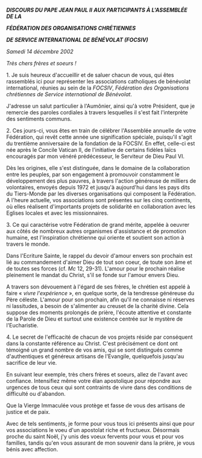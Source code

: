 ***DISCOURS DU PAPE JEAN PAUL II*** ***AUX PARTICIPANTS À L'ASSEMBLÉE  DE LA***

***FÉDÉRATION DES ORGANISATIONS CHRÉTIENNES***

***DE SERVICE INTERNATIONAL DE BÉNÉVOLAT (FOCSIV)***

*Samedi 14 décembre 2002*

*Très chers frères et soeurs !*

1. Je suis heureux d'accueillir et de saluer chacun de vous, qui êtes rassemblés ici pour représenter les associations catholiques de bénévolat international, réunies au sein de la *FOCSIV*, *Fédération des Organisations chrétiennes de Service international de Bénévolat*.

J'adresse un salut particulier à l'Aumônier, ainsi qu'à votre Président, que je remercie des paroles cordiales à travers lesquelles il s'est fait l'interprète des sentiments communs.

2. Ces jours-ci, vous êtes en train de célébrer l'Assemblée annuelle de votre Fédération, qui revêt cette année une signification spéciale, puisqu'il s'agit du trentième anniversaire de la fondation de la FOCSIV. En effet, celle-ci est née après le Concile Vatican II, de l'initiative de certains fidèles laïcs encouragés par mon vénéré prédécesseur, le Serviteur de Dieu Paul VI.

Dès les origines, elle s'est distinguée, dans le domaine de la collaboration entre les peuples, par son engagement à promouvoir constamment le développement des plus pauvres, à travers l'action généreuse de milliers de volontaires, envoyés depuis 1972 et jusqu'à aujourd'hui dans les pays dits du Tiers-Monde par les diverses organisations qui composent la Fédération. A l'heure actuelle, vos associations sont présentes sur les cinq continents, où elles réalisent d'importants projets de solidarité en collaboration avec les Eglises locales et avec les missionnaires.

3. Ce qui caractérise votre Fédération de grand mérite, appelée à oeuvrer aux côtés de nombreux autres organismes d'assistance et de promotion humaine, est l'inspiration chrétienne qui oriente et soutient son action à travers le monde.

Dans l'Ecriture Sainte, le rappel du devoir d'amour envers son prochain est lié au commandement d'aimer Dieu de tout son coeur, de toute son âme et de toutes ses forces (cf. *Mc* 12, 29-31). L'amour pour le prochain réalise pleinement le mandat du Christ, s'il se fonde sur l'amour envers Dieu.

A travers son dévouement à l'égard de ses frères, le chrétien est appelé à faire « *vivre l'expérience* », en quelque sorte, de la tendresse généreuse du Père céleste. L'amour pour son prochain, afin qu'il ne connaisse ni réserves ni lassitudes, a besoin de s'alimenter au creuset de la charité divine. Cela suppose des moments prolongés de prière, l'écoute attentive et constante de la Parole de Dieu et surtout une existence centrée sur le mystère de l'Eucharistie.

4. Le secret de l'efficacité de chacun de vos projets réside par conséquent dans la constante référence au Christ. C'est précisément ce dont ont témoigné un grand nombre de vos amis, qui se sont distingués comme d'authentiques et généreux artisans de l'Evangile, quelquefois jusqu'au sacrifice de leur vie.

En suivant leur exemple, très chers frères et soeurs, allez de l'avant avec confiance. Intensifiez même votre élan apostolique pour répondre aux urgences de tous ceux qui sont contraints de vivre dans des conditions de difficulté ou d'abandon.

Que la Vierge Immaculée vous protège et fasse de vous des artisans de justice et de paix.

Avec de tels sentiments, je forme pour vous tous ici présents ainsi que pour vos associations le voeu d'un apostolat riche et fructueux. Désormais proche du saint Noël, j'y unis des voeux fervents pour vous et pour vos familles, tandis qu'en vous assurant de mon souvenir dans la prière, je vous bénis avec affection.